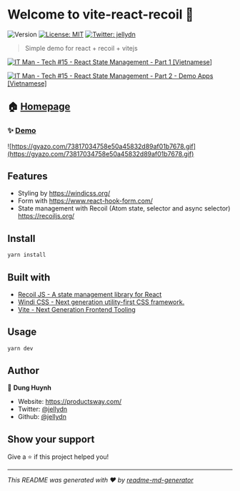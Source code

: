 # Welcome to vite-react-recoil 👋

![Version](https://img.shields.io/badge/version-0.0.1-blue.svg?cacheSeconds=2592000)
[![License: MIT](https://img.shields.io/badge/License-MIT-yellow.svg)](#)
[![Twitter: jellydn](https://img.shields.io/twitter/follow/jellydn.svg?style=social)](https://twitter.com/jellydn)

> Simple demo for react + recoil + vitejs

[![IT Man - Tech #15 - React State Management - Part 1 [Vietnamese]](https://i.ytimg.com/vi/5rsM84taJX4/hqdefault.jpg)](https://www.youtube.com/watch?v=5rsM84taJX4)

[![IT Man - Tech #15 - React State Management - Part 2 - Demo Apps [Vietnamese]](https://i.ytimg.com/vi/TQYs8ebLE8A/hqdefault.jpg)](https://www.youtube.com/watch?v=TQYs8ebLE8A)

## 🏠 [Homepage](https://github.com/jellydn/vite-react-recoil)

### ✨ [Demo](https://vite-react-recoil.vercel.app)

![https://gyazo.com/73817034758e50a45832d89af01b7678.gif](https://gyazo.com/73817034758e50a45832d89af01b7678.gif)

## Features

- Styling by https://windicss.org/
- Form with https://www.react-hook-form.com/
- State management with Recoil (Atom state, selector and async selector) https://recoiljs.org/

## Install

```sh
yarn install
```

## Built with

- [Recoil JS - A state management library for React](https://recoiljs.org/docs/introduction/getting-started/)
- [Windi CSS - Next generation utility-first CSS framework.](https://windicss.org/)
- [Vite - Next Generation Frontend Tooling](https://vitejs.dev/)

## Usage

```sh
yarn dev
```

## Author

👤 **Dung Huynh**

- Website: https://productsway.com/
- Twitter: [@jellydn](https://twitter.com/jellydn)
- Github: [@jellydn](https://github.com/jellydn)

## Show your support

Give a ⭐️ if this project helped you!

---

_This README was generated with ❤️ by [readme-md-generator](https://github.com/kefranabg/readme-md-generator)_
